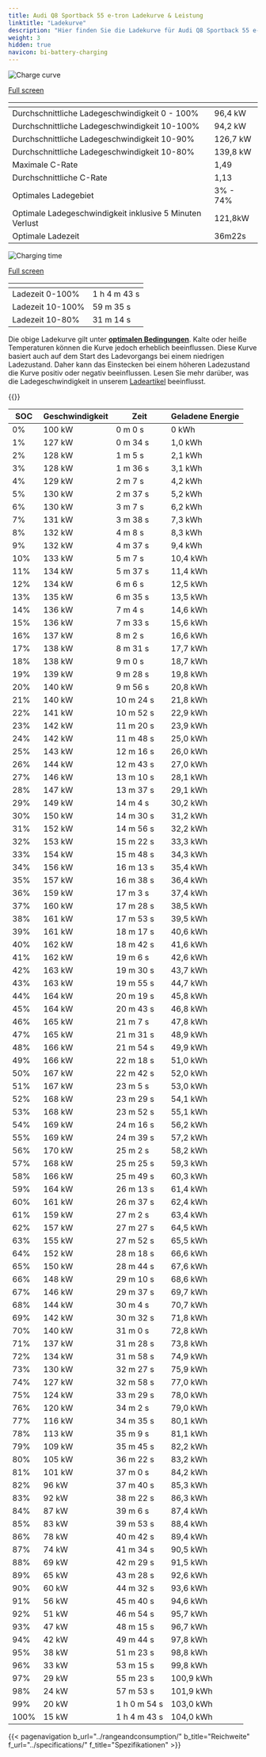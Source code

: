 ```yaml
---
title: Audi Q8 Sportback 55 e-tron Ladekurve & Leistung
linktitle: "Ladekurve"
description: "Hier finden Sie die Ladekurve für Audi Q8 Sportback 55 e-tron."
weight: 3
hidden: true
navicon: bi-battery-charging
---
```

<!-- markdownlint-disable MD033 -->
<!-- markdownlint-disable MD010 -->
<img src="/images/models/audi/q8_e-tron/q8_sportback_55_e-tron/chargingcurve.svg" alt="Charge curve" class="img-fluid">

[Full screen](/images/models/audi/q8_e-tron/q8_sportback_55_e-tron/chargingcurve.svg)


<div class="table-responsive">
<table class="table table-striped border">
	<thead>
		<tr>
			<th>
			</th>
			<th>
			</th>
		</tr>
	</thead>
	<tbody>
		<tr>
			<td>
				Durchschnittliche Ladegeschwindigkeit 0 - 100%
			</td>
			<td>
				96,4 kW
			</td>
		</tr>
		<tr>
			<td>
				Durchschnittliche Ladegeschwindigkeit 10-100%
			</td>
			<td>
				94,2 kW
			</td>
		</tr>
		<tr>
			<td>
				Durchschnittliche Ladegeschwindigkeit 10-90%
			</td>
			<td>
				126,7 kW
			</td>
		</tr>
		<tr>
			<td>
				Durchschnittliche Ladegeschwindigkeit 10-80%
			</td>
			<td>
				139,8 kW
			</td>
		</tr>
		<tr>
			<td>
				Maximale C-Rate
			</td>
			<td>
				1,49
			</td>
		</tr>
		<tr>
			<td>
				Durchschnittliche C-Rate
			</td>
			<td>
				1,13
			</td>
		</tr>
		<tr>
			<td>
				Optimales Ladegebiet
			</td>
			<td>
				3% - 74%
			</td>
		</tr>
		<tr>
			<td>
				Optimale Ladegeschwindigkeit inklusive 5 Minuten Verlust
			</td>
			<td>
				121,8kW
			</td>
		</tr>
		<tr>
			<td>
				Optimale Ladezeit
			</td>
			<td>
				36m22s
			</td>
		</tr>
	</tbody>
</table>
</div>
<img src="/images/models/audi/q8_e-tron/q8_sportback_55_e-tron/chargingtime.svg" alt="Charging time" class="img-fluid">

[Full screen](/images/models/audi/q8_e-tron/q8_sportback_55_e-tron/chargingtime.svg)
<div class="table-responsive">
<table class="table table-striped border">
	<thead>
		<tr>
			<th>
			</th>
			<th>
			</th>
		</tr>
	</thead>
	<tbody>
		<tr>
			<td>
				Ladezeit 0-100%
			</td>
			<td>
				1 h 4 m 43 s
			</td>
		</tr>
		<tr>
			<td>
				Ladezeit 10-100%
			</td>
			<td>
				 59 m 35 s
			</td>
		</tr>
		<tr>
			<td>
				Ladezeit 10-80%
			</td>
			<td>
				 31 m 14 s
			</td>
		</tr>
	</tbody>
</table>
</div>


Die obige Ladekurve gilt unter **[optimalen Bedingungen](../../../../../technology/battery/charging/#temperature)**. Kalte oder heiße Temperaturen können die Kurve jedoch erheblich beeinflussen. Diese Kurve basiert auch auf dem Start des Ladevorgangs bei einem niedrigen Ladezustand. Daher kann das Einstecken bei einem höheren Ladezustand die Kurve positiv oder negativ beeinflussen. Lesen Sie mehr darüber, was die Ladegeschwindigkeit in unserem [Ladeartikel](../../../../../technology/battery/charging/) beeinflusst.


{{<evkxdisplayaddarticle />}}
<div class="table-responsive">
<table class="table table-striped border">
	<thead>
		<tr>
			<th>
				SOC
			</th>
			<th>
				Geschwindigkeit
			</th>
			<th>
				Zeit
			</th>
			<th>
				Geladene Energie
			</th>
		</tr>
	</thead>
	<tbody>
		<tr>
			<td>
				0%
			</td>
			<td>
				100 kW
			</td>
			<td>
				 0 m 0 s
			</td>
			<td>
				0 kWh
			</td>
		</tr>
		<tr>
			<td>
				1%
			</td>
			<td>
				127 kW
			</td>
			<td>
				 0 m 34 s
			</td>
			<td>
				1,0 kWh
			</td>
		</tr>
		<tr>
			<td>
				2%
			</td>
			<td>
				128 kW
			</td>
			<td>
				 1 m 5 s
			</td>
			<td>
				2,1 kWh
			</td>
		</tr>
		<tr>
			<td>
				3%
			</td>
			<td>
				128 kW
			</td>
			<td>
				 1 m 36 s
			</td>
			<td>
				3,1 kWh
			</td>
		</tr>
		<tr>
			<td>
				4%
			</td>
			<td>
				129 kW
			</td>
			<td>
				 2 m 7 s
			</td>
			<td>
				4,2 kWh
			</td>
		</tr>
		<tr>
			<td>
				5%
			</td>
			<td>
				130 kW
			</td>
			<td>
				 2 m 37 s
			</td>
			<td>
				5,2 kWh
			</td>
		</tr>
		<tr>
			<td>
				6%
			</td>
			<td>
				130 kW
			</td>
			<td>
				 3 m 7 s
			</td>
			<td>
				6,2 kWh
			</td>
		</tr>
		<tr>
			<td>
				7%
			</td>
			<td>
				131 kW
			</td>
			<td>
				 3 m 38 s
			</td>
			<td>
				7,3 kWh
			</td>
		</tr>
		<tr>
			<td>
				8%
			</td>
			<td>
				132 kW
			</td>
			<td>
				 4 m 8 s
			</td>
			<td>
				8,3 kWh
			</td>
		</tr>
		<tr>
			<td>
				9%
			</td>
			<td>
				132 kW
			</td>
			<td>
				 4 m 37 s
			</td>
			<td>
				9,4 kWh
			</td>
		</tr>
		<tr>
			<td>
				10%
			</td>
			<td>
				133 kW
			</td>
			<td>
				 5 m 7 s
			</td>
			<td>
				10,4 kWh
			</td>
		</tr>
		<tr>
			<td>
				11%
			</td>
			<td>
				134 kW
			</td>
			<td>
				 5 m 37 s
			</td>
			<td>
				11,4 kWh
			</td>
		</tr>
		<tr>
			<td>
				12%
			</td>
			<td>
				134 kW
			</td>
			<td>
				 6 m 6 s
			</td>
			<td>
				12,5 kWh
			</td>
		</tr>
		<tr>
			<td>
				13%
			</td>
			<td>
				135 kW
			</td>
			<td>
				 6 m 35 s
			</td>
			<td>
				13,5 kWh
			</td>
		</tr>
		<tr>
			<td>
				14%
			</td>
			<td>
				136 kW
			</td>
			<td>
				 7 m 4 s
			</td>
			<td>
				14,6 kWh
			</td>
		</tr>
		<tr>
			<td>
				15%
			</td>
			<td>
				136 kW
			</td>
			<td>
				 7 m 33 s
			</td>
			<td>
				15,6 kWh
			</td>
		</tr>
		<tr>
			<td>
				16%
			</td>
			<td>
				137 kW
			</td>
			<td>
				 8 m 2 s
			</td>
			<td>
				16,6 kWh
			</td>
		</tr>
		<tr>
			<td>
				17%
			</td>
			<td>
				138 kW
			</td>
			<td>
				 8 m 31 s
			</td>
			<td>
				17,7 kWh
			</td>
		</tr>
		<tr>
			<td>
				18%
			</td>
			<td>
				138 kW
			</td>
			<td>
				 9 m 0 s
			</td>
			<td>
				18,7 kWh
			</td>
		</tr>
		<tr>
			<td>
				19%
			</td>
			<td>
				139 kW
			</td>
			<td>
				 9 m 28 s
			</td>
			<td>
				19,8 kWh
			</td>
		</tr>
		<tr>
			<td>
				20%
			</td>
			<td>
				140 kW
			</td>
			<td>
				 9 m 56 s
			</td>
			<td>
				20,8 kWh
			</td>
		</tr>
		<tr>
			<td>
				21%
			</td>
			<td>
				140 kW
			</td>
			<td>
				 10 m 24 s
			</td>
			<td>
				21,8 kWh
			</td>
		</tr>
		<tr>
			<td>
				22%
			</td>
			<td>
				141 kW
			</td>
			<td>
				 10 m 52 s
			</td>
			<td>
				22,9 kWh
			</td>
		</tr>
		<tr>
			<td>
				23%
			</td>
			<td>
				142 kW
			</td>
			<td>
				 11 m 20 s
			</td>
			<td>
				23,9 kWh
			</td>
		</tr>
		<tr>
			<td>
				24%
			</td>
			<td>
				142 kW
			</td>
			<td>
				 11 m 48 s
			</td>
			<td>
				25,0 kWh
			</td>
		</tr>
		<tr>
			<td>
				25%
			</td>
			<td>
				143 kW
			</td>
			<td>
				 12 m 16 s
			</td>
			<td>
				26,0 kWh
			</td>
		</tr>
		<tr>
			<td>
				26%
			</td>
			<td>
				144 kW
			</td>
			<td>
				 12 m 43 s
			</td>
			<td>
				27,0 kWh
			</td>
		</tr>
		<tr>
			<td>
				27%
			</td>
			<td>
				146 kW
			</td>
			<td>
				 13 m 10 s
			</td>
			<td>
				28,1 kWh
			</td>
		</tr>
		<tr>
			<td>
				28%
			</td>
			<td>
				147 kW
			</td>
			<td>
				 13 m 37 s
			</td>
			<td>
				29,1 kWh
			</td>
		</tr>
		<tr>
			<td>
				29%
			</td>
			<td>
				149 kW
			</td>
			<td>
				 14 m 4 s
			</td>
			<td>
				30,2 kWh
			</td>
		</tr>
		<tr>
			<td>
				30%
			</td>
			<td>
				150 kW
			</td>
			<td>
				 14 m 30 s
			</td>
			<td>
				31,2 kWh
			</td>
		</tr>
		<tr>
			<td>
				31%
			</td>
			<td>
				152 kW
			</td>
			<td>
				 14 m 56 s
			</td>
			<td>
				32,2 kWh
			</td>
		</tr>
		<tr>
			<td>
				32%
			</td>
			<td>
				153 kW
			</td>
			<td>
				 15 m 22 s
			</td>
			<td>
				33,3 kWh
			</td>
		</tr>
		<tr>
			<td>
				33%
			</td>
			<td>
				154 kW
			</td>
			<td>
				 15 m 48 s
			</td>
			<td>
				34,3 kWh
			</td>
		</tr>
		<tr>
			<td>
				34%
			</td>
			<td>
				156 kW
			</td>
			<td>
				 16 m 13 s
			</td>
			<td>
				35,4 kWh
			</td>
		</tr>
		<tr>
			<td>
				35%
			</td>
			<td>
				157 kW
			</td>
			<td>
				 16 m 38 s
			</td>
			<td>
				36,4 kWh
			</td>
		</tr>
		<tr>
			<td>
				36%
			</td>
			<td>
				159 kW
			</td>
			<td>
				 17 m 3 s
			</td>
			<td>
				37,4 kWh
			</td>
		</tr>
		<tr>
			<td>
				37%
			</td>
			<td>
				160 kW
			</td>
			<td>
				 17 m 28 s
			</td>
			<td>
				38,5 kWh
			</td>
		</tr>
		<tr>
			<td>
				38%
			</td>
			<td>
				161 kW
			</td>
			<td>
				 17 m 53 s
			</td>
			<td>
				39,5 kWh
			</td>
		</tr>
		<tr>
			<td>
				39%
			</td>
			<td>
				161 kW
			</td>
			<td>
				 18 m 17 s
			</td>
			<td>
				40,6 kWh
			</td>
		</tr>
		<tr>
			<td>
				40%
			</td>
			<td>
				162 kW
			</td>
			<td>
				 18 m 42 s
			</td>
			<td>
				41,6 kWh
			</td>
		</tr>
		<tr>
			<td>
				41%
			</td>
			<td>
				162 kW
			</td>
			<td>
				 19 m 6 s
			</td>
			<td>
				42,6 kWh
			</td>
		</tr>
		<tr>
			<td>
				42%
			</td>
			<td>
				163 kW
			</td>
			<td>
				 19 m 30 s
			</td>
			<td>
				43,7 kWh
			</td>
		</tr>
		<tr>
			<td>
				43%
			</td>
			<td>
				163 kW
			</td>
			<td>
				 19 m 55 s
			</td>
			<td>
				44,7 kWh
			</td>
		</tr>
		<tr>
			<td>
				44%
			</td>
			<td>
				164 kW
			</td>
			<td>
				 20 m 19 s
			</td>
			<td>
				45,8 kWh
			</td>
		</tr>
		<tr>
			<td>
				45%
			</td>
			<td>
				164 kW
			</td>
			<td>
				 20 m 43 s
			</td>
			<td>
				46,8 kWh
			</td>
		</tr>
		<tr>
			<td>
				46%
			</td>
			<td>
				165 kW
			</td>
			<td>
				 21 m 7 s
			</td>
			<td>
				47,8 kWh
			</td>
		</tr>
		<tr>
			<td>
				47%
			</td>
			<td>
				165 kW
			</td>
			<td>
				 21 m 31 s
			</td>
			<td>
				48,9 kWh
			</td>
		</tr>
		<tr>
			<td>
				48%
			</td>
			<td>
				166 kW
			</td>
			<td>
				 21 m 54 s
			</td>
			<td>
				49,9 kWh
			</td>
		</tr>
		<tr>
			<td>
				49%
			</td>
			<td>
				166 kW
			</td>
			<td>
				 22 m 18 s
			</td>
			<td>
				51,0 kWh
			</td>
		</tr>
		<tr>
			<td>
				50%
			</td>
			<td>
				167 kW
			</td>
			<td>
				 22 m 42 s
			</td>
			<td>
				52,0 kWh
			</td>
		</tr>
		<tr>
			<td>
				51%
			</td>
			<td>
				167 kW
			</td>
			<td>
				 23 m 5 s
			</td>
			<td>
				53,0 kWh
			</td>
		</tr>
		<tr>
			<td>
				52%
			</td>
			<td>
				168 kW
			</td>
			<td>
				 23 m 29 s
			</td>
			<td>
				54,1 kWh
			</td>
		</tr>
		<tr>
			<td>
				53%
			</td>
			<td>
				168 kW
			</td>
			<td>
				 23 m 52 s
			</td>
			<td>
				55,1 kWh
			</td>
		</tr>
		<tr>
			<td>
				54%
			</td>
			<td>
				169 kW
			</td>
			<td>
				 24 m 16 s
			</td>
			<td>
				56,2 kWh
			</td>
		</tr>
		<tr>
			<td>
				55%
			</td>
			<td>
				169 kW
			</td>
			<td>
				 24 m 39 s
			</td>
			<td>
				57,2 kWh
			</td>
		</tr>
		<tr>
			<td>
				56%
			</td>
			<td>
				170 kW
			</td>
			<td>
				 25 m 2 s
			</td>
			<td>
				58,2 kWh
			</td>
		</tr>
		<tr>
			<td>
				57%
			</td>
			<td>
				168 kW
			</td>
			<td>
				 25 m 25 s
			</td>
			<td>
				59,3 kWh
			</td>
		</tr>
		<tr>
			<td>
				58%
			</td>
			<td>
				166 kW
			</td>
			<td>
				 25 m 49 s
			</td>
			<td>
				60,3 kWh
			</td>
		</tr>
		<tr>
			<td>
				59%
			</td>
			<td>
				164 kW
			</td>
			<td>
				 26 m 13 s
			</td>
			<td>
				61,4 kWh
			</td>
		</tr>
		<tr>
			<td>
				60%
			</td>
			<td>
				161 kW
			</td>
			<td>
				 26 m 37 s
			</td>
			<td>
				62,4 kWh
			</td>
		</tr>
		<tr>
			<td>
				61%
			</td>
			<td>
				159 kW
			</td>
			<td>
				 27 m 2 s
			</td>
			<td>
				63,4 kWh
			</td>
		</tr>
		<tr>
			<td>
				62%
			</td>
			<td>
				157 kW
			</td>
			<td>
				 27 m 27 s
			</td>
			<td>
				64,5 kWh
			</td>
		</tr>
		<tr>
			<td>
				63%
			</td>
			<td>
				155 kW
			</td>
			<td>
				 27 m 52 s
			</td>
			<td>
				65,5 kWh
			</td>
		</tr>
		<tr>
			<td>
				64%
			</td>
			<td>
				152 kW
			</td>
			<td>
				 28 m 18 s
			</td>
			<td>
				66,6 kWh
			</td>
		</tr>
		<tr>
			<td>
				65%
			</td>
			<td>
				150 kW
			</td>
			<td>
				 28 m 44 s
			</td>
			<td>
				67,6 kWh
			</td>
		</tr>
		<tr>
			<td>
				66%
			</td>
			<td>
				148 kW
			</td>
			<td>
				 29 m 10 s
			</td>
			<td>
				68,6 kWh
			</td>
		</tr>
		<tr>
			<td>
				67%
			</td>
			<td>
				146 kW
			</td>
			<td>
				 29 m 37 s
			</td>
			<td>
				69,7 kWh
			</td>
		</tr>
		<tr>
			<td>
				68%
			</td>
			<td>
				144 kW
			</td>
			<td>
				 30 m 4 s
			</td>
			<td>
				70,7 kWh
			</td>
		</tr>
		<tr>
			<td>
				69%
			</td>
			<td>
				142 kW
			</td>
			<td>
				 30 m 32 s
			</td>
			<td>
				71,8 kWh
			</td>
		</tr>
		<tr>
			<td>
				70%
			</td>
			<td>
				140 kW
			</td>
			<td>
				 31 m 0 s
			</td>
			<td>
				72,8 kWh
			</td>
		</tr>
		<tr>
			<td>
				71%
			</td>
			<td>
				137 kW
			</td>
			<td>
				 31 m 28 s
			</td>
			<td>
				73,8 kWh
			</td>
		</tr>
		<tr>
			<td>
				72%
			</td>
			<td>
				134 kW
			</td>
			<td>
				 31 m 58 s
			</td>
			<td>
				74,9 kWh
			</td>
		</tr>
		<tr>
			<td>
				73%
			</td>
			<td>
				130 kW
			</td>
			<td>
				 32 m 27 s
			</td>
			<td>
				75,9 kWh
			</td>
		</tr>
		<tr>
			<td>
				74%
			</td>
			<td>
				127 kW
			</td>
			<td>
				 32 m 58 s
			</td>
			<td>
				77,0 kWh
			</td>
		</tr>
		<tr>
			<td>
				75%
			</td>
			<td>
				124 kW
			</td>
			<td>
				 33 m 29 s
			</td>
			<td>
				78,0 kWh
			</td>
		</tr>
		<tr>
			<td>
				76%
			</td>
			<td>
				120 kW
			</td>
			<td>
				 34 m 2 s
			</td>
			<td>
				79,0 kWh
			</td>
		</tr>
		<tr>
			<td>
				77%
			</td>
			<td>
				116 kW
			</td>
			<td>
				 34 m 35 s
			</td>
			<td>
				80,1 kWh
			</td>
		</tr>
		<tr>
			<td>
				78%
			</td>
			<td>
				113 kW
			</td>
			<td>
				 35 m 9 s
			</td>
			<td>
				81,1 kWh
			</td>
		</tr>
		<tr>
			<td>
				79%
			</td>
			<td>
				109 kW
			</td>
			<td>
				 35 m 45 s
			</td>
			<td>
				82,2 kWh
			</td>
		</tr>
		<tr>
			<td>
				80%
			</td>
			<td>
				105 kW
			</td>
			<td>
				 36 m 22 s
			</td>
			<td>
				83,2 kWh
			</td>
		</tr>
		<tr>
			<td>
				81%
			</td>
			<td>
				101 kW
			</td>
			<td>
				 37 m 0 s
			</td>
			<td>
				84,2 kWh
			</td>
		</tr>
		<tr>
			<td>
				82%
			</td>
			<td>
				96 kW
			</td>
			<td>
				 37 m 40 s
			</td>
			<td>
				85,3 kWh
			</td>
		</tr>
		<tr>
			<td>
				83%
			</td>
			<td>
				92 kW
			</td>
			<td>
				 38 m 22 s
			</td>
			<td>
				86,3 kWh
			</td>
		</tr>
		<tr>
			<td>
				84%
			</td>
			<td>
				87 kW
			</td>
			<td>
				 39 m 6 s
			</td>
			<td>
				87,4 kWh
			</td>
		</tr>
		<tr>
			<td>
				85%
			</td>
			<td>
				83 kW
			</td>
			<td>
				 39 m 53 s
			</td>
			<td>
				88,4 kWh
			</td>
		</tr>
		<tr>
			<td>
				86%
			</td>
			<td>
				78 kW
			</td>
			<td>
				 40 m 42 s
			</td>
			<td>
				89,4 kWh
			</td>
		</tr>
		<tr>
			<td>
				87%
			</td>
			<td>
				74 kW
			</td>
			<td>
				 41 m 34 s
			</td>
			<td>
				90,5 kWh
			</td>
		</tr>
		<tr>
			<td>
				88%
			</td>
			<td>
				69 kW
			</td>
			<td>
				 42 m 29 s
			</td>
			<td>
				91,5 kWh
			</td>
		</tr>
		<tr>
			<td>
				89%
			</td>
			<td>
				65 kW
			</td>
			<td>
				 43 m 28 s
			</td>
			<td>
				92,6 kWh
			</td>
		</tr>
		<tr>
			<td>
				90%
			</td>
			<td>
				60 kW
			</td>
			<td>
				 44 m 32 s
			</td>
			<td>
				93,6 kWh
			</td>
		</tr>
		<tr>
			<td>
				91%
			</td>
			<td>
				56 kW
			</td>
			<td>
				 45 m 40 s
			</td>
			<td>
				94,6 kWh
			</td>
		</tr>
		<tr>
			<td>
				92%
			</td>
			<td>
				51 kW
			</td>
			<td>
				 46 m 54 s
			</td>
			<td>
				95,7 kWh
			</td>
		</tr>
		<tr>
			<td>
				93%
			</td>
			<td>
				47 kW
			</td>
			<td>
				 48 m 15 s
			</td>
			<td>
				96,7 kWh
			</td>
		</tr>
		<tr>
			<td>
				94%
			</td>
			<td>
				42 kW
			</td>
			<td>
				 49 m 44 s
			</td>
			<td>
				97,8 kWh
			</td>
		</tr>
		<tr>
			<td>
				95%
			</td>
			<td>
				38 kW
			</td>
			<td>
				 51 m 23 s
			</td>
			<td>
				98,8 kWh
			</td>
		</tr>
		<tr>
			<td>
				96%
			</td>
			<td>
				33 kW
			</td>
			<td>
				 53 m 15 s
			</td>
			<td>
				99,8 kWh
			</td>
		</tr>
		<tr>
			<td>
				97%
			</td>
			<td>
				29 kW
			</td>
			<td>
				 55 m 23 s
			</td>
			<td>
				100,9 kWh
			</td>
		</tr>
		<tr>
			<td>
				98%
			</td>
			<td>
				24 kW
			</td>
			<td>
				 57 m 53 s
			</td>
			<td>
				101,9 kWh
			</td>
		</tr>
		<tr>
			<td>
				99%
			</td>
			<td>
				20 kW
			</td>
			<td>
				1 h 0 m 54 s
			</td>
			<td>
				103,0 kWh
			</td>
		</tr>
		<tr>
			<td>
				100%
			</td>
			<td>
				15 kW
			</td>
			<td>
				1 h 4 m 43 s
			</td>
			<td>
				104,0 kWh
			</td>
		</tr>
	</tbody>
</table>
</div>


{{< pagenavigation b_url="../rangeandconsumption/" b_title="Reichweite" f_url="../specifications/" f_title="Spezifikationen" >}}
